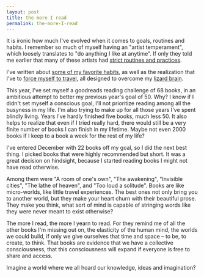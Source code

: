 ```yaml
---
layout: post
title: the more I read
permalink: the-more-I-read
---
```


It is ironic how much I've evolved when it comes to goals, routines and habits. I remember so much of myself having an "artist temperament", which loosely translates to "do anything I like at anytime". If only they told me earlier that many of these artists had [strict routines and practices](http://www.amazon.com/Daily-Rituals-How-Artists-Work/dp/0307273601).

I've written about [some of my favorite habits](https://medium.com/fragmented-musings/build-up-habits-that-compound-bc5dc54425b), as well as the realization that I've to [force myself to travel](http://journal.winnielim.org/enforced-travelling), all designed to overcome my [lizard brain](http://sethgodin.typepad.com/seths_blog/2010/01/quieting-the-lizard-brain.html).

This year, I've set myself a goodreads reading challenge of 68 books, in an ambitious attempt to better my previous year's goal of 50. Why? I know if I didn't set myself a conscious goal, I'll not prioritize reading among all the busyness in my life. I'm also trying to make up for all those years I've spent blindly living. Years I've hardly finished five books, much less 50. It also helps to realize that even if I tried really hard, there would still be a very finite number of books I can finish in my lifetime. Maybe not even 2000 books if I keep to a book a week for the rest of my life?  

I've entered December with 22 books off my goal, so I did the next best thing. I picked books that were highly recommended but short. It was a great decision on hindsight, because I started reading books I might not have read otherwise. 

Among them were "A room of one's own", "The awakening", "Invisible cities", "The lathe of heaven", and "Too loud a solitude". Books are like micro-worlds, like little travel experiences. The best ones not only bring you to another world, but they make your heart churn with their beautiful prose. They make you think, what sort of mind is capable of stringing words like they were never meant to exist otherwise? 

The more I read, the more I yearn to read. For they remind me of all the other books I'm missing out on, the elasticity of the human mind, the worlds we could build, if only we give ourselves that time and space – to be, to create, to think. That books are evidence that we have a collective consciousness, that this consciousness will expand if everyone is free to share and access. 

Imagine a world where we all hoard our knowledge, ideas and imagination? 



